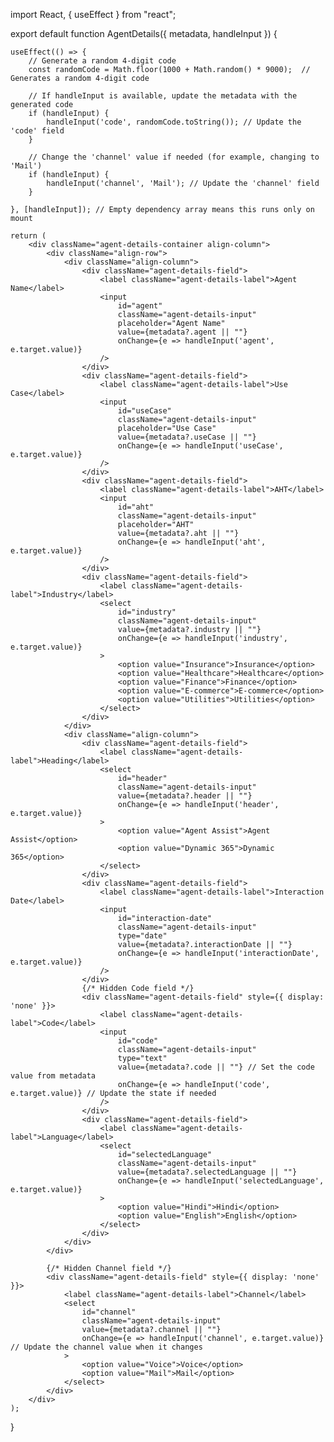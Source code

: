 import React, { useEffect } from "react";

export default function AgentDetails({ metadata, handleInput }) {

    useEffect(() => {
        // Generate a random 4-digit code
        const randomCode = Math.floor(1000 + Math.random() * 9000);  // Generates a random 4-digit code

        // If handleInput is available, update the metadata with the generated code
        if (handleInput) {
            handleInput('code', randomCode.toString()); // Update the 'code' field
        }

        // Change the 'channel' value if needed (for example, changing to 'Mail')
        if (handleInput) {
            handleInput('channel', 'Mail'); // Update the 'channel' field
        }

    }, [handleInput]); // Empty dependency array means this runs only on mount

    return (
        <div className="agent-details-container align-column">
            <div className="align-row">
                <div className="align-column">
                    <div className="agent-details-field">
                        <label className="agent-details-label">Agent Name</label>
                        <input
                            id="agent"
                            className="agent-details-input"
                            placeholder="Agent Name"
                            value={metadata?.agent || ""}
                            onChange={e => handleInput('agent', e.target.value)}
                        />
                    </div>
                    <div className="agent-details-field">
                        <label className="agent-details-label">Use Case</label>
                        <input
                            id="useCase"
                            className="agent-details-input"
                            placeholder="Use Case"
                            value={metadata?.useCase || ""}
                            onChange={e => handleInput('useCase', e.target.value)}
                        />
                    </div>
                    <div className="agent-details-field">
                        <label className="agent-details-label">AHT</label>
                        <input
                            id="aht"
                            className="agent-details-input"
                            placeholder="AHT"
                            value={metadata?.aht || ""}
                            onChange={e => handleInput('aht', e.target.value)}
                        />
                    </div>
                    <div className="agent-details-field">
                        <label className="agent-details-label">Industry</label>
                        <select
                            id="industry"
                            className="agent-details-input"
                            value={metadata?.industry || ""}
                            onChange={e => handleInput('industry', e.target.value)}
                        >
                            <option value="Insurance">Insurance</option>
                            <option value="Healthcare">Healthcare</option>
                            <option value="Finance">Finance</option>
                            <option value="E-commerce">E-commerce</option>
                            <option value="Utilities">Utilities</option>
                        </select>
                    </div>
                </div>
                <div className="align-column">
                    <div className="agent-details-field">
                        <label className="agent-details-label">Heading</label>
                        <select
                            id="header"
                            className="agent-details-input"
                            value={metadata?.header || ""}
                            onChange={e => handleInput('header', e.target.value)}
                        >
                            <option value="Agent Assist">Agent Assist</option>
                            <option value="Dynamic 365">Dynamic 365</option>
                        </select>
                    </div>
                    <div className="agent-details-field">
                        <label className="agent-details-label">Interaction Date</label>
                        <input
                            id="interaction-date"
                            className="agent-details-input"
                            type="date"
                            value={metadata?.interactionDate || ""}
                            onChange={e => handleInput('interactionDate', e.target.value)}
                        />
                    </div>
                    {/* Hidden Code field */}
                    <div className="agent-details-field" style={{ display: 'none' }}>
                        <label className="agent-details-label">Code</label>
                        <input
                            id="code"
                            className="agent-details-input"
                            type="text"
                            value={metadata?.code || ""} // Set the code value from metadata
                            onChange={e => handleInput('code', e.target.value)} // Update the state if needed
                        />
                    </div>
                    <div className="agent-details-field">
                        <label className="agent-details-label">Language</label>
                        <select
                            id="selectedLanguage"
                            className="agent-details-input"
                            value={metadata?.selectedLanguage || ""}
                            onChange={e => handleInput('selectedLanguage', e.target.value)}
                        >
                            <option value="Hindi">Hindi</option>
                            <option value="English">English</option>
                        </select>
                    </div>
                </div>
            </div>

            {/* Hidden Channel field */}
            <div className="agent-details-field" style={{ display: 'none' }}>
                <label className="agent-details-label">Channel</label>
                <select
                    id="channel"
                    className="agent-details-input"
                    value={metadata?.channel || ""}
                    onChange={e => handleInput('channel', e.target.value)} // Update the channel value when it changes
                >
                    <option value="Voice">Voice</option>
                    <option value="Mail">Mail</option>
                </select>
            </div>
        </div>
    );
}
